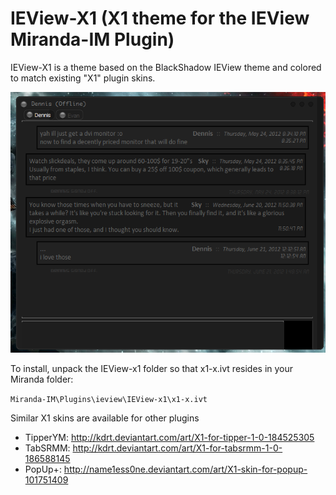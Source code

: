 # IEView-X1 (X1 theme for the IEView Miranda-IM Plugin)

IEView-X1 is a theme based on the BlackShadow IEView theme and colored to match existing "X1" plugin skins.

![Theme preview with X1 for TabSRMM](https://github.com/Xuerian/IEView-x1/raw/master/theme_preview.png)

To install, unpack the IEView-x1 folder so that x1-x.ivt resides in your Miranda folder:

`Miranda-IM\Plugins\ieview\IEView-x1\x1-x.ivt`


Similar X1 skins are available for other plugins

* TipperYM: http://kdrt.deviantart.com/art/X1-for-tipper-1-0-184525305
* TabSRMM: http://kdrt.deviantart.com/art/X1-for-tabsrmm-1-0-186588145
* PopUp+: http://name1ess0ne.deviantart.com/art/X1-skin-for-popup-101751409